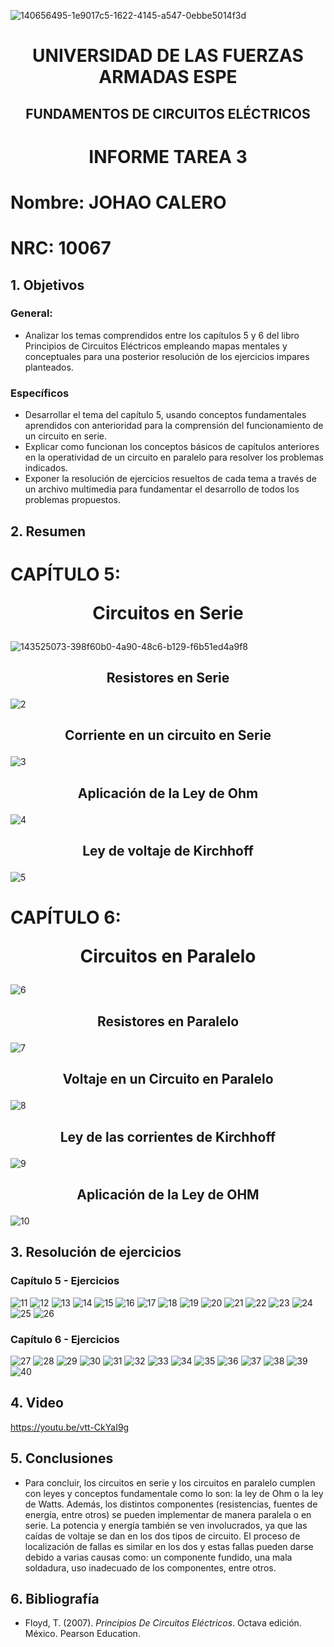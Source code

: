 ![140656495-1e9017c5-1622-4145-a547-0ebbe5014f3d](https://user-images.githubusercontent.com/116811166/200706656-e7522ce6-0d6a-43f8-b756-ec9f56d6bef4.png)
# <p align=center> UNIVERSIDAD DE LAS FUERZAS ARMADAS ESPE 
## <p align=center> FUNDAMENTOS DE CIRCUITOS ELÉCTRICOS
# <p align=center>  INFORME TAREA 3
# Nombre: JOHAO CALERO <p align=right>   
# NRC: 10067
## 1. Objetivos
  ### General: 
  * Analizar los temas comprendidos entre los capítulos 5 y 6 del libro Principios de Circuitos Eléctricos empleando mapas mentales y conceptuales para una posterior resolución de los ejercicios impares planteados.
  ### Específicos
  *  Desarrollar el tema del capítulo 5, usando conceptos fundamentales aprendidos con anterioridad para la comprensión del funcionamiento de un circuito en serie.
  *  Explicar como funcionan los conceptos básicos de capítulos anteriores en la operatividad de un circuito en paralelo para resolver los problemas indicados.
  *  Exponer la resolución de ejercicios resueltos de cada tema a través de un archivo multimedia para fundamentar el desarrollo de todos los problemas propuestos.
## 2. Resumen
  # CAPÍTULO 5: <p align=center> Circuitos en Serie
![143525073-398f60b0-4a90-48c6-b129-f6b51ed4a9f8](https://user-images.githubusercontent.com/116811166/203907415-94a24ec4-e5d0-440e-a1c3-ada2c5e96211.png)
## <p align=center> Resistores en Serie
![2](https://user-images.githubusercontent.com/116811166/203907502-7ea9de2d-4c37-438a-b2a0-c2f8cccb55ed.jpeg)
## <p align=center>  Corriente en un circuito en Serie
![3](https://user-images.githubusercontent.com/116811166/203907606-9668d35d-a46e-4cd5-9ff7-903a7dc64c03.jpeg)
## <p align=center> Aplicación de la Ley de Ohm
![4](https://user-images.githubusercontent.com/116811166/203907846-6f6a87ad-d0f3-4c37-949d-a9fd3cb983d4.jpeg)
## <p align=center> Ley de voltaje de Kirchhoff
![5](https://user-images.githubusercontent.com/116811166/203908004-5c6e4e32-0ac8-4b98-a629-369800c50c20.jpeg)
  
 # CAPÍTULO 6: <p align=center> Circuitos en Paralelo
![6](https://user-images.githubusercontent.com/116811166/203908123-48fd8b9d-84c9-4709-8894-456a2ada2d11.png)
## <p align=center> Resistores en Paralelo  
![7](https://user-images.githubusercontent.com/116811166/203908423-e6c493ae-5181-4037-93e5-e6c4c19e255b.jpeg)
## <p align=center> Voltaje en un Circuito en Paralelo
![8](https://user-images.githubusercontent.com/116811166/203908593-953a0007-d71b-4173-ab61-46cc2f611919.jpeg)
## <p align=center>  Ley de las corrientes de Kirchhoff
![9](https://user-images.githubusercontent.com/116811166/203908762-32c80691-de31-4659-ba15-7bb8d4143ef2.jpeg)
## <p align=center> Aplicación de la Ley de OHM
![10](https://user-images.githubusercontent.com/116811166/203908781-726039b8-b4b1-45d2-a0e1-d7600bfc7a3a.png)

## 3. Resolución de ejercicios
  ### Capítulo 5 - Ejercicios
![11](https://user-images.githubusercontent.com/116811166/203909516-3fa3d497-de7a-4234-a6e2-7eeefd8f6489.png)
![12](https://user-images.githubusercontent.com/116811166/203909533-d435ab57-b5c3-469c-b63f-1928300ffe24.png)
![13](https://user-images.githubusercontent.com/116811166/203909542-7e24da3e-946c-49c4-9b4f-e190d342dda7.png)
![14](https://user-images.githubusercontent.com/116811166/203909552-331fbeda-c8ba-4e83-96cb-7f53582739f4.png)
![15](https://user-images.githubusercontent.com/116811166/203909556-5d5c09f2-dd61-49e2-8594-2e036ebd093d.jpeg)
![16](https://user-images.githubusercontent.com/116811166/203909566-4ed17abb-9da6-4fe3-a331-e2c33eb9dd9a.jpeg)
![17](https://user-images.githubusercontent.com/116811166/203909570-518ff348-f7dd-4a0d-8a2e-3b2c835fac8d.jpeg)
![18](https://user-images.githubusercontent.com/116811166/203909595-86e32507-a7f5-4ca6-a2d4-1b516ec62efb.jpeg)
![19](https://user-images.githubusercontent.com/116811166/203909600-1ac5a4f2-bec6-4385-9cf8-6b9b1ee201f6.jpeg)
![20](https://user-images.githubusercontent.com/116811166/203909610-d74befe2-82f7-48f2-9add-5ae33e5912d3.jpeg)
![21](https://user-images.githubusercontent.com/116811166/203909617-1995d7c2-0b1c-44da-a47b-8ed1e3d56c53.jpeg)
![22](https://user-images.githubusercontent.com/116811166/203909624-4c091ef1-6e64-4cec-a00c-d0939b242e7f.png)
![23](https://user-images.githubusercontent.com/116811166/203909632-7fcce8ca-b700-4a0e-b263-cdf181575c8e.jpeg)
![24](https://user-images.githubusercontent.com/116811166/203909636-d32fd1ad-00ee-4545-b078-78734be7b6a5.png)
![25](https://user-images.githubusercontent.com/116811166/203909640-9e19daed-e08d-41d9-b4f0-392a9094556e.png)
![26](https://user-images.githubusercontent.com/116811166/203909645-3b83ec7d-c3b9-408d-b40b-34104f3c5671.png)
  ### Capítulo 6 - Ejercicios
![27](https://user-images.githubusercontent.com/116811166/203910120-99d90faf-d953-4803-84ba-ef561b4eebea.png)
![28](https://user-images.githubusercontent.com/116811166/203910127-eba20845-5156-4c21-8850-b144e73478d7.png)
![29](https://user-images.githubusercontent.com/116811166/203910140-af2c6039-571e-4b99-8723-7376369519a8.png)
![30](https://user-images.githubusercontent.com/116811166/203910146-e9c78075-abec-49b8-9565-58c4a6eee2d9.png)
![31](https://user-images.githubusercontent.com/116811166/203910158-2984cdd6-61e2-4087-8df1-6e0b683b86d4.png)
![32](https://user-images.githubusercontent.com/116811166/203910163-f35cde56-dd1e-4375-9466-156fac44c859.png)
![33](https://user-images.githubusercontent.com/116811166/203910173-9a92e2b6-51d8-411f-ba3a-2fb37a716bc6.png)
![34](https://user-images.githubusercontent.com/116811166/203910181-78e359e3-fe56-472e-90f7-b924031e6d66.png)
![35](https://user-images.githubusercontent.com/116811166/203910189-a22ddbd1-3c54-4d8c-834a-7a057e68573a.png)
![36](https://user-images.githubusercontent.com/116811166/203910199-37bd45ae-a451-4f5e-b49e-c41eb7caa614.png)
![37](https://user-images.githubusercontent.com/116811166/203910210-528b0047-153b-4313-b3ec-b576eb4525a2.png)
![38](https://user-images.githubusercontent.com/116811166/203910218-0db032e4-1b3f-4245-9b03-f6a11616ebed.png)
![39](https://user-images.githubusercontent.com/116811166/203910222-e2fb2ebd-d0b5-4796-93d9-e5b00ca12b12.png)
![40](https://user-images.githubusercontent.com/116811166/203910226-1a06dc3d-cadd-4497-aa7e-ca6b97893c6d.png)
## 4. Video
  https://youtu.be/vtt-CkYaI9g
  
  
## 5. Conclusiones
  * Para concluir, los circuitos en serie y los circuitos en paralelo cumplen con leyes y 
  conceptos fundamentale como lo son: la ley de Ohm o la ley de Watts. Además, los distintos 
  componentes (resistencias, fuentes de energía, entre otros) se pueden implementar de manera 
  paralela o en serie. La potencia y energía también se ven involucrados, ya que las caídas de 
  voltaje se dan en los dos tipos de circuito. El proceso de localización de fallas es similar 
  en los dos y estas fallas pueden darse debido a varias causas como: un componente fundido, 
  una mala soldadura, uso inadecuado de los componentes, entre otros.  
## 6. Bibliografía
  * Floyd, T. (2007). _Principios De Circuitos Eléctricos_. Octava edición. México. Pearson 
  Education.

  
  

